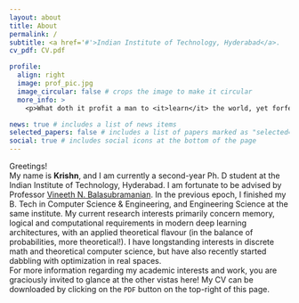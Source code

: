 ```yaml
---
layout: about
title: About
permalink: /
subtitle: <a href='#'>Indian Institute of Technology, Hyderabad</a>.
cv_pdf: CV.pdf

profile:
  align: right
  image: prof_pic.jpg
  image_circular: false # crops the image to make it circular
  more_info: >
    <p>What doth it profit a man to <it>learn</it> the world, yet forfeit the knowledge of his soul?</p>

news: true # includes a list of news items
selected_papers: false # includes a list of papers marked as "selected={true}"
social: true # includes social icons at the bottom of the page
---
```


Greetings! <br>
My name is **Krishn**, and I am currently a second-year Ph. D student at the Indian Institute of Technology, Hyderabad. I am fortunate to be advised by Professor [Vineeth N. Balasubramanian](https://people.iith.ac.in/vineethnb/). In the previous epoch, I finished my B. Tech in Computer Science & Engineering, and Engineering Science at the same institute. My current research interests primarily concern memory, logical and computational requirements in modern deep learning architectures, with an applied theoretical flavour (in the balance of probabilities, more theoretical!). I have longstanding interests in discrete math and theoretical computer science, but have also recently started dabbling with optimization in real spaces. <br>
For more information regarding my academic interests and work, you are graciously invited to glance at the other vistas here! My CV can be downloaded by clicking on the `PDF` button on the top-right of this page.